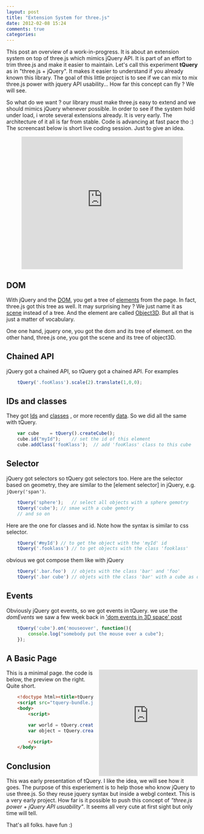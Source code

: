 ```yaml
---
layout: post
title: "Extension System for three.js"
date: 2012-02-08 15:24
comments: true
categories: 
---
```


  This post an overview of a work-in-progress.
It is about an extension system on top of three.js which mimics jQuery API.
It is part of an effort to trim three.js and make it easier to maintain.
  Let's call this experiment **tQuery** as in "three.js + jQuery".
It makes it easier to understand if you already known this library.
The goal of this little project is to see if we can mix
to mix three.js power with jquery API usability...
How far this concept can fly ? We will see.

So what do we want ? our library must make three.js easy to extend
and we should mimics jQuery whenever possible.
In order to see if the system hold under load, i wrote several extensions already.
It is very early. The architecture of it all is far from stable.
Code is advancing at fast pace tho :)
The screencast below is short live coding session. Just to give an idea.

<center>
	<iframe width="425" height="349" src="http://www.youtube.com/embed/Aa7sHUE224A" frameborder="0" allowfullscreen></iframe>
</center>

<!-- more -->

## DOM
With jQuery and the
[DOM](http://en.wikipedia.org/wiki/Document_Object_Model), you
get a tree of
[elements](https://developer.mozilla.org/en/DOM/element)
from the page.
In fact, three.js got this tree as well. It may surprising hey ?
We just name it as
[scene](https://github.com/mrdoob/three.js/blob/master/src/scenes/Scene.js)
instead of a tree.
And the element are called
[Object3D](https://github.com/mrdoob/three.js/blob/master/src/core/Object3D.js).
But all that is just a matter of vocabulary.

One one hand, jquery one, you got the dom and its tree of element.
on the other hand, three.js one, you got the scene and its tree of object3D.

## Chained API
jQuery got a chained API, so tQuery got a chained API. For examples

```javascript
    tQuery('.fooKlass').scale(2).translate(1,0,0);
```

## IDs and classes
They got
[Ids](http://api.jquery.com/id-selector/)
and
[classes](http://api.jquery.com/class-selector/)
, or more recently
[data](http://api.jquery.com/data/).
So we did all the same with tQuery.

```javascript
    var cube	= tQuery().createCube();
    cube.id("myId");	// set the id of this element
    cube.addClass('fooKlass');	// add 'fooKlass' class to this cube
```

## Selector
jQuery got selectors so tQuery got selectors too.
Here are the selector based on geometry, they are similar to the
[element selector] in jQuery, e.g. ```jQuery('span')```.

```javascript
    tQuery('sphere');	// select all objects with a sphere gemotry
    tQuery('cube');	// smae with a cube gemotry
    // and so on
```

Here are the one for classes and id.
Note how the syntax is similar to css selector.

```javascript
    tQuery('#myId')	// to get the object with the 'myId' id
    tQuery('.fooklass')	// to get objects with the class 'fooklass'
```

obvious we got compose them like with jQuery

```javascript
    tQuery('.bar.foo')	// objets with the class 'bar' and 'foo'
    tQuery('.bar cube')	// objets with the class 'bar' with a cube as descandant
```

## Events
Obviously jQuery got events, so we got events in tQuery.
we use the *domEvents* we saw a few week back in
['dom events in 3D space' post](http://127.0.0.1:8000/blog/2012/01/17/dom-events-in-3d-space/)

```javascript
    tQuery('cube').on('mouseover', function(){
        console.log("somebody put the mouse over a cube");
    });
```

## A Basic Page

<iframe src="http://jeromeetienne.github.com/threex/examples/threex.domevent"
	webkitallowfullscreen mozallowfullscreen allowfullscreen 
	width="260" height="280" frameborder="0" style="float: right; margin-left: 1em;">
</iframe>

This is a minimal page. the code is below, the preview on the right.
Quite short.

```html
    <!doctype html><title>tQuery Basic Page</title>
    <script src="tquery-bundle.js"></script>
    <body>
        <script>

        var world = tQuery.createWorld().fullpage().start();
        var object = tQuery.createTorus().addTo(world);

        </script>
    </body>
```


## Conclusion

This was early presentation of tQuery. I like the idea, we will see how it goes.
The purpose of this experiement is to help those who know jQuery to use three.js.
So they reuse jquery syntax but inside a webgl context.
This is a very early project.
How far is it possible to push this concept of *"three.js power + jQuery API usuability"*.
It seems all very cute at first sight but only time will tell.

That's all folks. have fun :)
